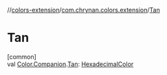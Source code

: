 //[colors-extension](../../index.md)/[com.chrynan.colors.extension](index.md)/[Tan](-tan.md)

# Tan

[common]\
val [Color.Companion](../../../colors-core/colors-core/com.chrynan.colors/-color/-companion/index.md).[Tan](-tan.md): [HexadecimalColor](../../../colors-core/colors-core/com.chrynan.colors/-hexadecimal-color/index.md)
